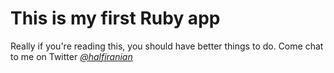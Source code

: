 # This is my first Ruby app

Really if you're reading this, you should have better things to do. Come chat to me on Twitter [*@halfiranian*](http://www.twitter.com/halfiranian)